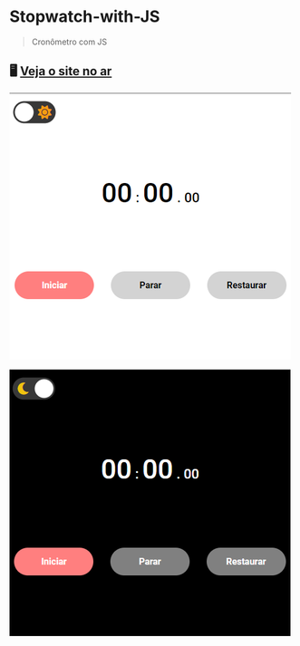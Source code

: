 # Stopwatch-with-JS
> Cronômetro com JS
> 
## 🖥️ [Veja o site no ar](https://rfluan.github.io/stopwatch-with-js/)
![foto](./.github/img-site-white.png)
>
![foto](./.github/img-site-dark.png)


